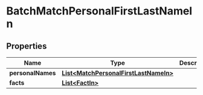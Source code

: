 
# BatchMatchPersonalFirstLastNameIn

## Properties
Name | Type | Description | Notes
------------ | ------------- | ------------- | -------------
**personalNames** | [**List&lt;MatchPersonalFirstLastNameIn&gt;**](MatchPersonalFirstLastNameIn.md) |  |  [optional]
**facts** | [**List&lt;FactIn&gt;**](FactIn.md) |  |  [optional]



